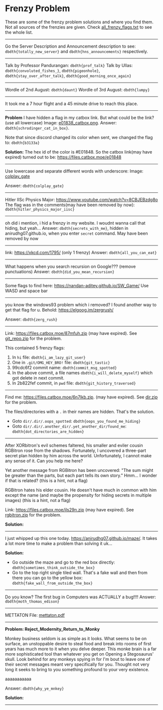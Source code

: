 # Frenzy Problem

These are some of the frenzy problem solutions and where you find them. Not all sources of the frenzies are given. Check [all_frenzy_flags.txt](./all_frenzy_flags.txt) to see the whole list.

---

Go the Server Description and Announcement description to see: `dbdth{totally_new_server}` and `dbdth{hns_announcements}` respectively.

---

Talk by Professor Pandurangan: `dbdth{prof_talk}`
Talk by Ullas: `dbdth{convoluted_fishes_}`, `dbdth{pigeonhole}`, `dbdth{stay_over_after_talk}`, `dbdth{good_morning_once_again}`

---

Wordle of 2nd August: `dbdth{daunt}`
Wordle of 3rd August: `dbdth{lumpy}`

---

It took me a 7 hour flight and a 45 minute drive to reach this place.

---

**Problem**
I have hidden a flag in my catbox link. But what could be the link? (use all lowercase)
Image: [e01838_catbox.png](./e01838_catbox.png).
Answer: `dbdth{schrodinger_cat_in_box}`.

Note that since discord changed its color when sent, we changed the flag to: `dbdth{b3133a}`

**Solution:**
The hex id of the color is #E01848. So the catbox link(may have expired) turned out to be: https://files.catbox.moe/e01848

---

Use lowercase and separate different words with underscore:
Image: [colplay_gate](./coldplay_gate.png)

Answer: `dbdth{colplay_gate}`

---

Hitler IISc Physics Major: https://www.youtube.com/watch?v=8CBJEBzdg8o
The flag was in the comments(may have been removed by now): `dbdth{hitler_physics_major_iisc}`

---

oh did i mention, i hid a frenzy in my website. I woudnt wanna call that hiding, but yeah...
Answer: `dbdth{secrets_with_me}`, hidden in anirudhg07.github.io, when you enter `secret` command. May have been removed by now

---

link: https://xkcd.com/1795/ (only 1 frenzy)
Answer: `dbdth{all_you_can_eat}`

---

What happens when you search recursion on Google??? (remove punctuations)
Answer: `dbdth{did_you_mean_recursion}`

---

Some flags to find here: https://nandan-aditey.github.io/SW_Game/
Use WASD and space bar

---

you know the windows93 problem which i removed? I found another way to get that flag for u. Behold: https://elgoog.im/zergrush/

Answer: `dbdth{zerg_rush}`

---

Link: https://files.catbox.moe/87mfuh.zip (may have expired). See [git_repo.zip](./git_repo.zip) for the problem.

This contained 5 frenzy flags:

1. In `hi` file: `dbdth{i_am_lazy_git_user}`
2. One in `.git/OMG_HEY_BRO!` file: `dbdth{git_tastic}`
3. 99cdc6f2 commit name: `dbdth{commit_msg_spotted}`
4. In the above commit, a file names `dbdth{i_will_delete_myself}` which got delete in next commit.
5. In 2b822fef commit, in `pwd` file: `dbdth{git_history_traversed}`

---

Find me: https://files.catbox.moe/6n7lkb.zip. (may have expired). See [dir.zip](./dir.zip) for the problem.

The files/directories with a `.` in their names are hidden. That's the solution.

- Goto `dir/.dir/.oops_spotted`: `dbdth{oops_you_found_me_hiding}`
- Goto `dir/.dir/.another_dir/.yet_another_dir/found_me`: `dbdth{dot_directories_are_hidden}`

---

After XORbitron's evil schemes faltered, his smaller and eviler cousin RGBitron rose from the shadows. Fortunately, I uncovered a three-part secret plan hidden by him across the world. Unfortunately, I cannot make any sense of it. Can you help me here?

Yet another message from RGBitron has been uncovered: "The sum might be greater than the parts, but each part tells its own story."
Hmm... I wonder if that is related?
(this is a hint, not a flag)

RGBitron hates his elder cousin. He doesn't have much in common with him except the name (and maybe the propensity for hiding secrets in multiple images)
(this is a hint, not a flag)

Link: https://files.catbox.moe/ils29n.zip (may have expired). See [rgbitron.zip](./rgbitron.zip) for the problem.

**Solution:**

---

I just whipped up this one today. https://anirudhg07.github.io/maze/. It takes a lot more time to make a problem than solving it uk...

**Solution:**

- Go outside the maze and go to the red box directly: `dbdth{sometimes_think_outside_the_box}`
- Go to the top right single tiled wall. That's a fake wall and then from there you can go to the yellow box: `dbdth{fake_wall_from_outside_the_box}`

---

Do you know? The first bug in Computers was ACTUALLY a bug!!!!
Answer: `dbdth{moth_thomas_edison}`

---

METTATON
File: [mettaton.pdf](./mettaton.pdf)

---

**Problem: Reject_Modernity_Return_to_Monky**

Monkey business seldom is as simple as it looks. What seems to be on surface, an unstoppable desire to steal food and break into rooms of first years has much more to it when you delve deeper. This monke brain is a far more sophisticated tool than whatever you get on Opening a Stegosaurus' skull. Look behind for any monkeys spying in for I'm bout to leave one of their secret messages meant very specifically for you. Thought not very long it seeks to bring to you something profound to your very existence.

aaaaaaaaaaa

Answer: `dbdth{why_ye_mnkey}`

**Solution:**

---
